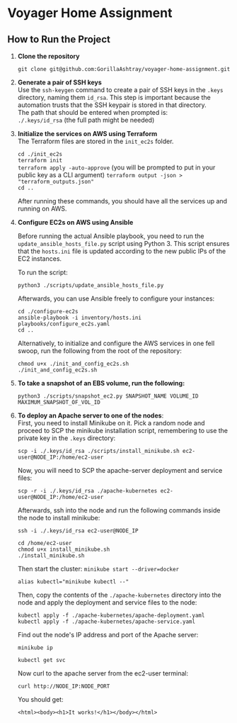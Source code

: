 # Voyager Home Assignment    

## How to Run the Project

1. **Clone the repository**
   
   `git clone git@github.com:GorillaAshtray/voyager-home-assignment.git`

2. **Generate a pair of SSH keys**  
   Use the `ssh-keygen` command to create a pair of SSH keys in the `.keys` directory, naming them `id_rsa`. This step is important because the automation trusts that the SSH keypair is stored in that directory.  
   The path that should be entered when prompted is:  
   `./.keys/id_rsa` (the full path might be needed)

3. **Initialize the services on AWS using Terraform**  
   The Terraform files are stored in the `init_ec2s` folder.

   `cd ./init_ec2s`  
   `terraform init`  
   `terraform apply -auto-approve` (you will be prompted to put in your public key as a CLI argument)
   `terraform output -json > "terraform_outputs.json"`  
   `cd ..`

   After running these commands, you should have all the services up and running on AWS.

5. **Configure EC2s on AWS using Ansible**  

   Before running the actual Ansible playbook, you need to run the `update_ansible_hosts_file.py` script using Python 3. This script ensures that the `hosts.ini` file is updated according to the new public IPs of the EC2 instances.

   To run the script:

   `python3 ./scripts/update_ansible_hosts_file.py`

   Afterwards, you can use Ansible freely to configure your instances:

   `cd ./configure-ec2s`  
   `ansible-playbook -i inventory/hosts.ini playbooks/configure_ec2s.yaml`  
   `cd ..`

   Alternatively, to initialize and configure the AWS services in one fell swoop, run the following from the root of the repository:

   `chmod u+x ./init_and_config_ec2s.sh`  
   `./init_and_config_ec2s.sh`

6. **To take a snapshot of an EBS volume, run the following:**

   `python3 ./scripts/snapshot_ec2.py SNAPSHOT_NAME VOLUME_ID MAXIMUM_SNAPSHOT_OF_VOL_ID`

7. **To deploy an Apache server to one of the nodes**:  
   First, you need to install Minikube on it. Pick a random node and proceed to SCP the minikube installation script, remembering to use the private key in the `.keys` directory:

   `scp -i ./.keys/id_rsa ./scripts/install_minikube.sh ec2-user@NODE_IP:/home/ec2-user`

   Now, you will need to SCP the apache-server deployment and service files:

   `scp -r -i ./.keys/id_rsa ./apache-kubernetes ec2-user@NODE_IP:/home/ec2-user`


   Afterwards, ssh into the node and run the following commands inside the node to install minikube:

   `ssh -i ./.keys/id_rsa ec2-user@NODE_IP`
   
   `cd /home/ec2-user`  
   `chmod u+x install_minikube.sh`  
   `./install_minikube.sh`

   Then start the cluster:
   `minikube start --driver=docker`
   
   `alias kubectl="minikube kubectl --"`
   

   Then, copy the contents of the `./apache-kubernetes` directory into the node and apply the deployment and service files to the node:

   `kubectl apply -f ./apache-kubernetes/apache-deployment.yaml`  
   `kubectl apply -f ./apache-kubernetes/apache-service.yaml`

   Find out the node's IP address and port of the Apache server:

   `minikube ip`
   
   `kubectl get svc`

   Now curl to the apache server from the ec2-user terminal:
   
   `curl http://NODE_IP:NODE_PORT`

   You should get:
   
   `<html><body><h1>It works!</h1></body></html>`
